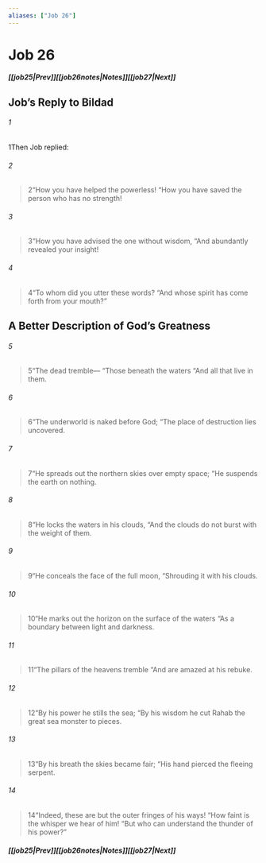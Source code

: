 ```yaml
---
aliases: ["Job 26"]
---
```

# Job 26
##### <span class=arrow-left></span>[[job25|Prev]]<span class=navigation-separator></span>[[job26notes|Notes]]<span class=navigation-separator></span>[[job27|Next]]<span class=arrow-right></span>
## Job’s Reply to Bildad
###### 1
<span class=verse-first>1</span>Then Job replied:
<div class=paragraph-break></div>

###### 2
><span class=verse-body-poetry>2</span><span class=poetry-quote-double>“</span>How you have helped the powerless!
><span class=poetry-quote-double>“</span>How you have saved the person who has no strength!
###### 3
><span class=verse-body-poetry>3</span><span class=poetry-quote-double>“</span>How you have advised the one without wisdom,
><span class=poetry-quote-double>“</span>And abundantly revealed your insight!
###### 4
><span class=verse-body-poetry>4</span><span class=poetry-quote-double>“</span>To whom did you utter these words?
><span class=poetry-quote-double>“</span>And whose spirit has come forth from your mouth?”
## A Better Description of God’s Greatness
###### 5
><span class=verse-first-poetry>5</span><span class=poetry-quote-double>“</span>The dead tremble—
><span class=poetry-quote-double>“</span>Those beneath the waters
><span class=poetry-quote-double>“</span>And all that live in them.
###### 6
><span class=verse-body-poetry>6</span><span class=poetry-quote-double>“</span>The underworld is naked before God;
><span class=poetry-quote-double>“</span>The place of destruction lies uncovered.
###### 7
><span class=verse-body-poetry>7</span><span class=poetry-quote-double>“</span>He spreads out the northern skies over empty space;
><span class=poetry-quote-double>“</span>He suspends the earth on nothing.
###### 8
><span class=verse-body-poetry>8</span><span class=poetry-quote-double>“</span>He locks the waters in his clouds,
><span class=poetry-quote-double>“</span>And the clouds do not burst with the weight of them.
###### 9
><span class=verse-body-poetry>9</span><span class=poetry-quote-double>“</span>He conceals the face of the full moon,
><span class=poetry-quote-double>“</span>Shrouding it with his clouds.
###### 10
><span class=verse-body-poetry>10</span><span class=poetry-quote-double>“</span>He marks out the horizon on the surface of the waters
><span class=poetry-quote-double>“</span>As a boundary between light and darkness.
###### 11
><span class=verse-body-poetry>11</span><span class=poetry-quote-double>“</span>The pillars of the heavens tremble
><span class=poetry-quote-double>“</span>And are amazed at his rebuke.
###### 12
><span class=verse-body-poetry>12</span><span class=poetry-quote-double>“</span>By his power he stills the sea;
><span class=poetry-quote-double>“</span>By his wisdom he cut Rahab the great sea monster to pieces.
###### 13
><span class=verse-body-poetry>13</span><span class=poetry-quote-double>“</span>By his breath the skies became fair;
><span class=poetry-quote-double>“</span>His hand pierced the fleeing serpent.
###### 14
><span class=verse-body-poetry>14</span><span class=poetry-quote-double>“</span>Indeed, these are but the outer fringes of his ways!
><span class=poetry-quote-double>“</span>How faint is the whisper we hear of him!
><span class=poetry-quote-double>“</span>But who can understand the thunder of his power?”
##### <span class=arrow-left></span>[[job25|Prev]]<span class=navigation-separator></span>[[job26notes|Notes]]<span class=navigation-separator></span>[[job27|Next]]<span class=arrow-right></span>